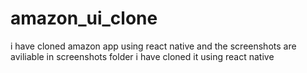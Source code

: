 # amazon_ui_clone
i have cloned amazon app using react native and the screenshots are aviliable in screenshots folder
i have cloned it using react native
